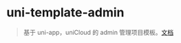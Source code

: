 # uni-template-admin

> 基于 uni-app，uniCloud 的 admin 管理项目模板。[文档](https://uniapp.dcloud.io/uniCloud/admin)